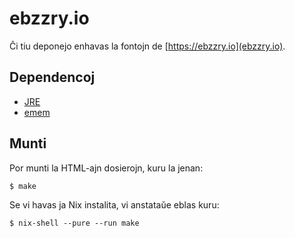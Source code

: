 ebzzry.io
=========


Ĉi tiu deponejo enhavas la fontojn de [https://ebzzry.io](ebzzry.io).


Dependencoj
-----------

* [JRE](http://java.com/download)
* [emem](https://github.com/ebzzry/emem)


Munti
-----

Por munti la HTML-ajn dosierojn, kuru la jenan:

    $ make

Se vi havas ja Nix instalita, vi anstataŭe eblas kuru:

    $ nix-shell --pure --run make
